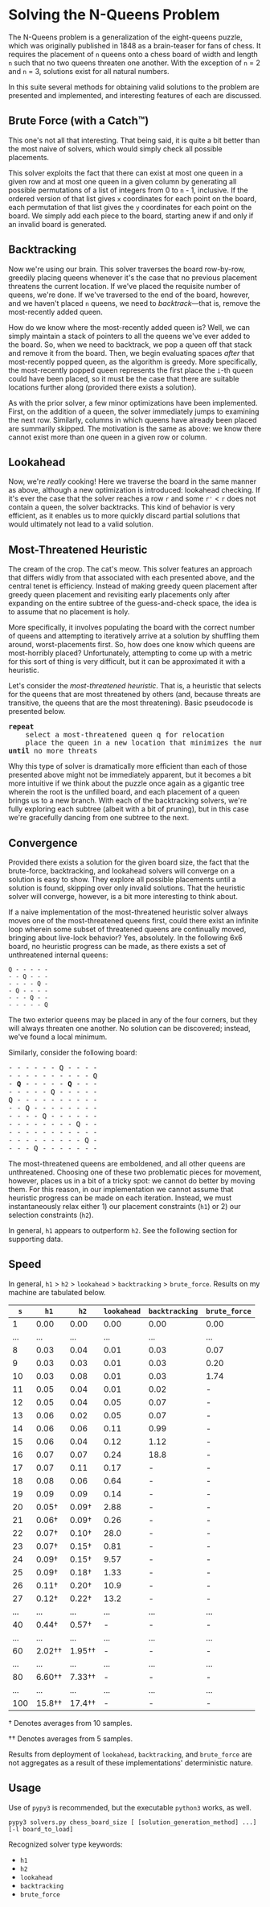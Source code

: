 # Solving the N-Queens Problem

The N-Queens problem is a generalization of the eight-queens puzzle, which was originally published in 1848 as a brain-teaser for fans of chess. It requires the placement of `n` queens onto a chess board of width and length `n` such that no two queens threaten one another. With the exception of `n` = 2 and `n` = 3, solutions exist for all natural numbers.

In this suite several methods for obtaining valid solutions to the problem are presented and implemented, and interesting features of each are discussed.

## Brute Force (with a Catch™)

This one's not all that interesting. That being said, it is quite a bit better than the most naive of solvers, which would simply check all possible placements.

This solver exploits the fact that there can exist at most one queen in a given row and at most one queen in a given column by generating all possible permutations of a list of integers from 0 to `n` - 1, inclusive. If the ordered version of that list gives `x` coordinates for each point on the board, each permutation of that list gives the `y` coordinates for each point on the board. We simply add each piece to the board, starting anew if and only if an invalid board is generated.

## Backtracking

Now we're using our brain. This solver traverses the board row-by-row, greedily placing queens whenever it's the case that no previous placement threatens the current location. If we've placed the requisite number of queens, we're done. If we've traversed to the end of the board, however, and we haven't placed `n` queens, we need to *backtrack*––that is, remove the most-recently added queen.

How do we know where the most-recently added queen is? Well, we can simply maintain a stack of pointers to all the queens we've ever added to the board. So, when we need to backtrack, we pop a queen off that stack and remove it from the board. Then, we begin evaluating spaces *after* that most-recently popped queen, as the algorithm is greedy. More specifically, the most-recently popped queen represents the first place the `i`-th queen could have been placed, so it must be the case that there are suitable locations further along (provided there exists a solution).

As with the prior solver, a few minor optimizations have been implemented. First, on the addition of a queen, the solver immediately jumps to examining the next row. Similarly, columns in which queens have already been placed are summarily skipped. The motivation is the same as above: we know there cannot exist more than one queen in a given row or column.

## Lookahead

Now, we're *really* cooking! Here we traverse the board in the same manner as above, although a new optimization is introduced: lookahead checking. If it's ever the case that the solver reaches a row `r` and some `r'` < `r` does not contain a queen, the solver backtracks. This kind of behavior is very efficient, as it enables us to more quickly discard partial solutions that would ultimately not lead to a valid solution.

## Most-Threatened Heuristic

The cream of the crop. The cat's meow. This solver features an approach that differs widly from that associated with each presented above, and the central tenet is efficiency. Instead of making greedy queen placement after greedy queen placement and revisiting early placements only after expanding on the entire subtree of the guess-and-check space, the idea is to assume that no placement is holy.

More specifically, it involves populating the board with the correct number of queens and attempting to iteratively arrive at a solution by shuffling them around, worst-placements first. So, how does one know which queens are most-horribly placed? Unfortunately, attempting to come up with a metric for this sort of thing is very difficult, but it can be approximated it with a heuristic.

Let's consider the *most-threatened heuristic*. That is, a heuristic that selects for the queens that are most threatened by others (and, because threats are transitive, the queens that are the most threatening). Basic pseudocode is presented below.

<pre>
<b>repeat</b>
	select a most-threatened queen q for relocation
	place the queen in a new location that minimizes the number of threats associated with q
<b>until</b> no more threats
</pre>

Why this type of solver is dramatically more efficient than each of those presented above might not be immediately apparent, but it becomes a bit more intuitive if we think about the puzzle once again as a gigantic tree wherein the root is the unfilled board, and each placement of a queen brings us to a new branch. With each of the backtracking solvers, we're fully exploring each subtree (albeit with a bit of pruning), but in this case we're gracefully dancing from one subtree to the next.

## Convergence

Provided there exists a solution for the given board size, the fact that the brute-force, backtracking, and lookahead solvers will converge on a solution is easy to show. They explore all possible placements until a solution is found, skipping over only invalid solutions. That the heuristic solver will converge, however, is a bit more interesting to think about.

If a naive implementation of the most-threatened heuristic solver always moves one of the most-threatened queens first, could there exist an infinite loop wherein some subset of threatened queens are continually moved, bringing about live-lock behavior? Yes, absolutely. In the following 6x6 board, no heuristic progress can be made, as there exists a set of unthreatened internal queens:

```
Q - - - - - 
- - Q - - - 
- - - - Q - 
- Q - - - - 
- - - Q - - 
- - - - - Q 
```
The two exterior queens may be placed in any of the four corners, but they will always threaten one another. No solution can be discovered; instead, we've found a local minimum.

Similarly, consider the following board:
<pre>
- - - - - - Q - - - - 
- - - - - - - - - - Q 
- <b>Q</b> - - - - - <b>Q</b> - - - 
- - - - - Q - - - - - 
Q - - - - - - - - - - 
- - Q - - - - - - - - 
- - - - Q - - - - - - 
- - - - - - - - Q - - 
- - - - - - - - - - - 
- - - - - - - - - Q - 
- - - Q - - - - - - - 
</pre>
The most-threatened queens are emboldened, and all other queens are unthreatened. Choosing one of these two problematic pieces for movement, however, places us in a bit of a tricky spot: we cannot do better by moving them. For this reason, in our implementation we cannot assume that heuristic progress can be made on each iteration. Instead, we must instantaneously relax either 1) our placement constraints (`h1`) or 2) our selection constraints (`h2`).

In general, `h1` appears to outperform `h2`. See the following section for supporting data.

## Speed

In general, `h1` > `h2` > `lookahead` > `backtracking` > `brute_force`. Results on my machine are tabulated below.

| `s` | `h1`		| `h2`		  | `lookahead` | `backtracking` | `brute_force` |
| --- | ----------- | ----------- | ----------- | -------------- | ------------- |
| 1   | 0.00		| 0.00		  | 0.00		| 0.00		     | 0.00		   	 |
| ... | ...			| ...		  | ...		  	| ...			 | ...		   	 |
| 8   | 0.03        | 0.04        | 0.01        | 0.03		   	 | 0.07		   	 |
| 9	  | 0.03        | 0.03        | 0.01        | 0.03		     | 0.20		   	 |
| 10  | 0.03        | 0.08        | 0.01        | 0.03		     | 1.74		     |
| 11  | 0.05        | 0.04        | 0.01        | 0.02		     | -			 |
| 12  | 0.05        | 0.04        | 0.05        | 0.07		     | -			 |
| 13  | 0.06        | 0.02        | 0.05        | 0.07		     | -			 |
| 14  | 0.06        | 0.06        | 0.11        | 0.99		     | -			 |
| 15  | 0.06        | 0.04        | 0.12        | 1.12		     | -			 |
| 16  | 0.07        | 0.07        | 0.24        | 18.8		     | -			 |
| 17  | 0.07        | 0.11        | 0.17        | -			     | -			 |
| 18  | 0.08        | 0.06        | 0.64        | -			     | -			 |
| 19  | 0.09        | 0.09        | 0.14        | -			     | -			 |
| 20  | 0.05†	    | 0.09†	      | 2.88        | -			     | -			 |
| 21  | 0.06†	    | 0.09†	      | 0.26        | -			     | -			 |
| 22  | 0.07†	    | 0.10†	      | 28.0        | -			     | -			 |
| 23  | 0.07†	    | 0.15†	      | 0.81        | -			     | -			 |
| 24  | 0.09†	    | 0.15†	      | 9.57        | -			     | -			 |
| 25  | 0.09†	    | 0.18†	      | 1.33        | -			     | -			 |
| 26  | 0.11†	    | 0.20†	      | 10.9        | -			     | -			 |
| 27  | 0.12†	    | 0.22†	      | 13.2        | -			     | -			 |
| ... | ...			| ...		  | ...		  	| ...			 | ...		     |
| 40  | 0.44†	    | 0.57†	      | -		    | -			     | -			 |
| ... | ...			| ...		  | ...		  	| ...			 | ...		     |
| 60  | 2.02††	    | 1.95††	  | -		    | -			     | -			 |
| ... | ...			| ...		  | ...		  	| ...			 | ...		     |
| 80  | 6.60††	    | 7.33††	  | -		    | -			     | -			 |
| ... | ...			| ...		  | ...		  	| ...			 | ...		     |
| 100 | 15.8††	    | 17.4††	  | -		    | -			     | -			 |

† Denotes averages from 10 samples.

†† Denotes averages from 5 samples.

Results from deployment of `lookahead`, `backtracking`, and `brute_force` are not aggregates as a result of these implementations' deterministic nature.

## Usage
Use of `pypy3` is recommended, but the executable `python3` works, as well.
```
pypy3 solvers.py chess_board_size [ [solution_generation_method] ...] [-l board_to_load]
```
Recognized solver type keywords:
- `h1`
- `h2`
- `lookahead`
- `backtracking`
- `brute_force`